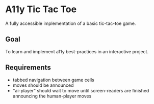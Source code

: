 # A11y Tic Tac Toe

A fully accessible implementation of a basic tic-tac-toe game.


## Goal

To learn and implement a11y best-practices in an interactive project.

## Requirements

- tabbed navigation between game cells
- moves should be announced
- "ai-player" should wait to move until screen-readers are finished announcing the human-player moves

```
